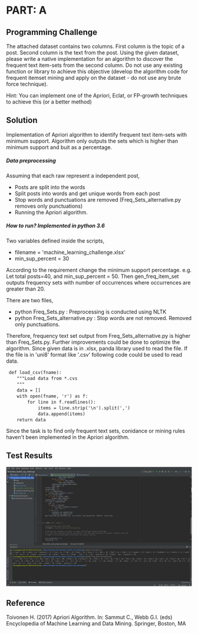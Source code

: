 # PART: A
## Programming Challenge
The attached dataset contains two columns. First column is the topic of a post. Second column is the
text from the post. Using the given dataset, please write a native implementation for an algorithm to
discover the frequent text item-sets from the second column. Do not use any existing function or
library to achieve this objective (develop the algorithm code for frequent itemset mining and apply on
the dataset - do not use any brute force technique).

Hint: You can implement one of the Apriori, Eclat, or FP-growth techniques to achieve this (or a better
method)

## Solution
Implementation of Apriori algorithm to identify frequent text item-sets with minimum support. 
Algorithm only outputs the sets which is higher than minimum support and buit as a percentage.


##### Data preprocessing
Assuming that each raw represent a independent post,
* Posts are split into the words
* Split posts into words and get unique words from each post
* Stop words and punctuations are removed (Freq_Sets_alternative.py removes only punctuations)
* Running the Apriori algorithm.

##### How to run?  Implemented in python 3.6
Two variables defined inside the scripts,
* filename = 'machine_learning_challenge.xlsx'
* min_sup_percent = 30

According to the requirement change the minimum support percentage. e.g. Let total posts=40, and min_sup_percent = 50. Then gen_freq_item_set outputs frequency sets with
number of occurrences where occurrences are greater than 20.

There are two files,
* python Freq_Sets.py : Preprocessing is conducted using NLTK
* python Freq_Sets_alternative.py : Stop words are not removed. Removed only punctuations.

Therefore, frequency text set output from Freq_Sets_alternative.py is
 higher than Freq_Sets.py. Further improvements could be done to optimize the algorithm. Since given data is in .xlsx, 
 panda library used to read the file. If the file is in 'uni8' format like '.csv' following code could be used to read data.
 
```
 def load_csv(fname):
    """Load data from *.cvs
    """
    data = []
    with open(fname, 'r') as f:
        for line in f.readlines():
            items = line.strip('\n').split(',')
            data.append(items)
    return data
```

Since the task is to find only frequent text sets, conidance or mining rules haven't been 
implemented in the Apriori algorithm. 

## Test Results
![alt text](img/test_output.png)


## Reference
 Toivonen H. (2017) Apriori Algorithm. In: Sammut C., Webb G.I. (eds) Encyclopedia of Machine Learning and Data Mining. Springer, Boston, MA